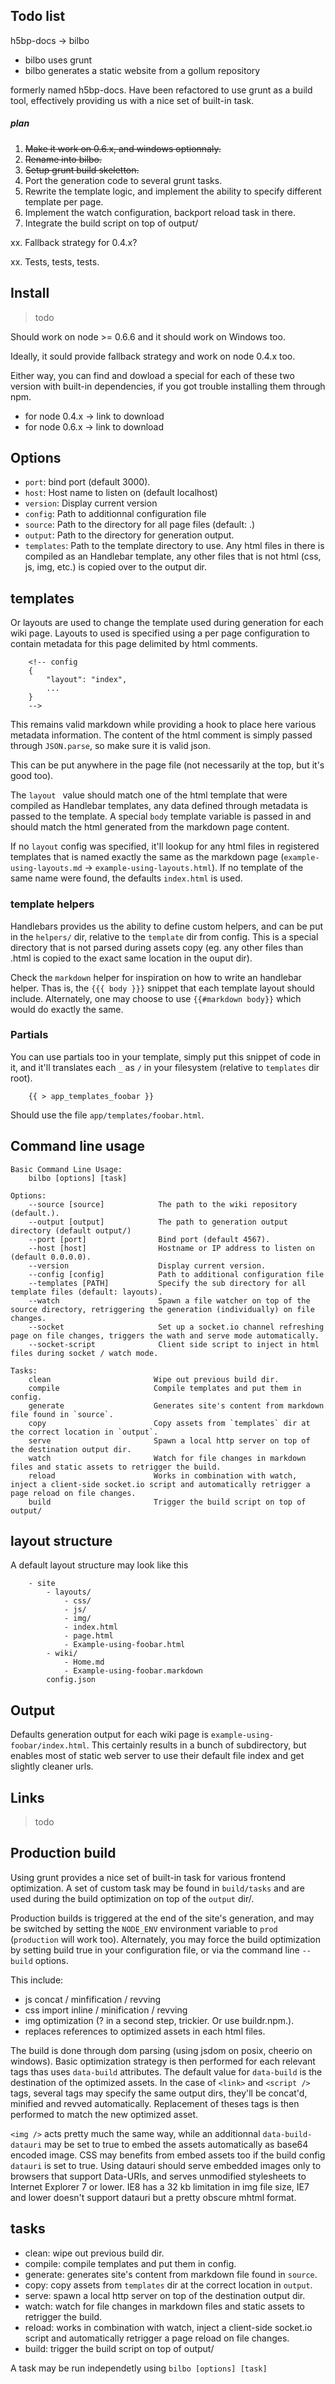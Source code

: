Todo list
---------

h5bp-docs -> bilbo

* bilbo uses grunt
* bilbo generates a static website from a gollum repository

formerly named h5bp-docs. Have been refactored to use grunt as a build tool, effectively providing us with a nice set of built-in task.

##### plan

1. <del>Make it work on 0.6.x, and windows optionnaly.</del>
2. <del>Rename into bilbo.</del>
3. <del>Setup grunt build skeletton.</del>
4. Port the generation code to several grunt tasks.
5. Rewrite the template logic, and implement the ability to specify different template per page.
6. Implement the watch configuration, backport reload task in there.
7. Integrate the build script on top of output/

xx. Fallback strategy for 0.4.x?

xx. Tests, tests, tests.

## Install

> todo

Should work on node >= 0.6.6 and it should work on Windows too.

Ideally, it sould provide fallback strategy and work on node 0.4.x too.

Either way, you can find and dowload a special for each of these two version with built-in dependencies, if you got trouble installing them through npm.

* for node 0.4.x -> link to download
* for node 0.6.x -> link to download

## Options

* `port`: bind port (default 3000).
* `host`: Host name to listen on (default localhost)
* `version`: Display current version
* `config`: Path to additionnal configuration file
* `source`: Path to the directory for all page files (default: .)
* `output`: Path to the directory for generation output.
* `templates`: Path to the template directory to use. Any html files in there is compiled as an Handlebar template, any other files that is not html (css, js, img, etc.) is copied over to the output dir.


## templates

Or layouts are used to change the template used during generation for each wiki page. Layouts to used is specified using a per page configuration to contain metadata for this page delimited by html comments.

        <!-- config
        {
            "layout": "index",
            ...
        }
        -->

This remains valid markdown while providing a hook to place here various metadata information.  The content of the html comment is simply passed through `JSON.parse`, so make sure it is valid json.

This can be put anywhere in the page file (not necessarily at the top, but it's good too).

The `layout ` value should match one of the html template that were compiled as Handlebar templates, any data defined through metadata is passed to the template. A special `body` template variable is passed in and should match the html generated from the markdown page content.

If no `layout` config was specified, it'll lookup for any html files in registered templates that is named exactly the same as the markdown page (`example-using-layouts.md` → `example-using-layouts.html`). If no template of the same name were found, the defaults `index.html` is used.

### template helpers

Handlebars provides us the ability to define custom helpers, and can be put in the `helpers/` dir, relative to the `template` dir from config. This is a special directory that is not parsed during assets copy (eg. any other files than .html is copied to the exact same location in the ouput dir).

Check the `markdown` helper for inspiration on how to write an handlebar helper. Thas is, the `{{{ body }}}` snippet that each template layout should include. Alternately, one may choose to use `{{#markdown body}}` which would do exactly the same.

### Partials

You can use partials too in your template, simply put this snippet of code in it, and it'll translates each `_` as `/` in your filesystem (relative to `templates` dir root).

        {{ > app_templates_foobar }}

Should use the file `app/templates/foobar.html`.


## Command line usage

``` shell
Basic Command Line Usage:
    bilbo [options] [task]

Options:
    --source [source]            The path to the wiki repository (default.).
    --output [output]            The path to generation output directory (default output/)
    --port [port]                Bind port (default 4567).
    --host [host]                Hostname or IP address to listen on (default 0.0.0.0).
    --version                    Display current version.
    --config [config]            Path to additional configuration file
    --templates [PATH]           Specify the sub directory for all template files (default: layouts).
    --watch                      Spawn a file watcher on top of the source directory, retriggering the generation (individually) on file changes.
    --socket                     Set up a socket.io channel refreshing page on file changes, triggers the wath and serve mode automatically.
    --socket-script              Client side script to inject in html files during socket / watch mode.

Tasks:
    clean                       Wipe out previous build dir.
    compile                     Compile templates and put them in config.
    generate                    Generates site's content from markdown file found in `source`.
    copy                        Copy assets from `templates` dir at the correct location in `output`.
    serve                       Spawn a local http server on top of the destination output dir.
    watch                       Watch for file changes in markdown files and static assets to retrigger the build.
    reload                      Works in combination with watch, inject a client-side socket.io script and automatically retrigger a page reload on file changes.
    build                       Trigger the build script on top of output/
```

## layout structure

A default layout structure may look like this


        - site
            - layouts/
                - css/
                - js/
                - img/
                - index.html
                - page.html
                - Example-using-foobar.html
            - wiki/
                - Home.md
                - Example-using-foobar.markdown
            config.json

## Output

Defaults generation output for each wiki page is `example-using-foobar/index.html`. This certainly results in a bunch of subdirectory, but enables most of static web server to use their default file index and get slightly cleaner urls.

## Links

> todo


## Production build

Using grunt provides a nice set of built-in task for various frontend optimization. A set of custom task may be found in `build/tasks` and are used during the build optimization on top of the `output` dir/.

Production builds is triggered at the end of the site's generation, and may be switched by setting the `NODE_ENV` environment variable to `prod` (`production` will work too). Alternately, you may force the build optimization by setting build true in your configuration file, or via the command line `--build` options.

This include:

* js concat / minfification / revving
* css import inline / minification / revving
* img optimization (? in a second step, trickier. Or use buildr.npm.).
* replaces references to optimized assets in each html files.

The build is done through dom parsing (using jsdom on posix, cheerio on windows). Basic optimization strategy is then performed for each relevant tags thas uses `data-build` attributes. The default value for `data-build` is the destination of the optimized assets. In the case of `<link>` and `<script />` tags, several tags may specify the same output dirs, they'll be concat'd, minified and revved automatically. Replacement of theses tags is then performed to match the new optimized asset.

`<img />` acts pretty much the same way, while an additionnal `data-build-datauri` may be set to true to embed the assets automatically as base64 encoded image. CSS may benefits from embed assets too if the build config `datauri` is set to true. Using datauri should serve embedded images only to browsers that support Data-URIs, and serves unmodified stylesheets to Internet Explorer 7 or lower. IE8 has a 32 kb limitation in img file size, IE7 and lower doesn't support datauri but a pretty obscure mhtml format.

## tasks

* clean: wipe out previous build dir.
* compile: compile templates and put them in config.
* generate: generates site's content from markdown file found in `source`.
* copy: copy assets from `templates` dir at the correct location in `output`.
* serve: spawn a local http server on top of the destination output dir.
* watch: watch for file changes in markdown files and static assets to retrigger the build.
* reload: works in combination with watch, inject a client-side socket.io script and automatically retrigger a page reload on file changes.
* build: trigger the build script on top of output/

A task may be run independetly using `bilbo [options] [task]`









